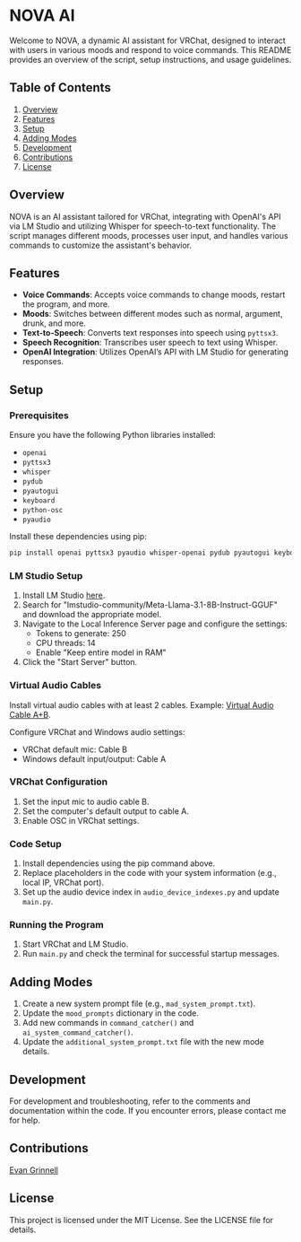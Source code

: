 # NOVA AI

Welcome to NOVA, a dynamic AI assistant for VRChat, designed to interact with users in various moods and respond to voice commands. This README provides an overview of the script, setup instructions, and usage guidelines.

## Table of Contents

1. [Overview](#overview)
2. [Features](#features)
3. [Setup](#setup)
4. [Adding Modes](#adding-modes)
5. [Development](#development)
6. [Contributions](#contributions)
7. [License](#license)

## Overview

NOVA is an AI assistant tailored for VRChat, integrating with OpenAI's API via LM Studio and utilizing Whisper for speech-to-text functionality. The script manages different moods, processes user input, and handles various commands to customize the assistant's behavior.

## Features

- **Voice Commands**: Accepts voice commands to change moods, restart the program, and more.
- **Moods**: Switches between different modes such as normal, argument, drunk, and more.
- **Text-to-Speech**: Converts text responses into speech using `pyttsx3`.
- **Speech Recognition**: Transcribes user speech to text using Whisper.
- **OpenAI Integration**: Utilizes OpenAI’s API with LM Studio for generating responses.

## Setup

### Prerequisites

Ensure you have the following Python libraries installed:

- `openai`
- `pyttsx3`
- `whisper`
- `pydub`
- `pyautogui`
- `keyboard`
- `python-osc`
- `pyaudio`

Install these dependencies using pip:
```sh
pip install openai pyttsx3 pyaudio whisper-openai pydub pyautogui keyboard python-osc
```

### LM Studio Setup

1. Install LM Studio [here](https://lmstudio.ai/).
2. Search for "lmstudio-community/Meta-Llama-3.1-8B-Instruct-GGUF" and download the appropriate model.
3. Navigate to the Local Inference Server page and configure the settings:
    - Tokens to generate: 250
    - CPU threads: 14
    - Enable "Keep entire model in RAM"
4. Click the "Start Server" button.

### Virtual Audio Cables

Install virtual audio cables with at least 2 cables. Example: [Virtual Audio Cable A+B](https://shop.vb-audio.com/en/win-apps/12-vb-cable-ab.html?SubmitCurrency=1&id_currency=1).

Configure VRChat and Windows audio settings:
- VRChat default mic: Cable B
- Windows default input/output: Cable A

### VRChat Configuration

1. Set the input mic to audio cable B.
2. Set the computer's default output to cable A.
3. Enable OSC in VRChat settings.

### Code Setup

1. Install dependencies using the pip command above.
2. Replace placeholders in the code with your system information (e.g., local IP, VRChat port).
3. Set up the audio device index in `audio_device_indexes.py` and update `main.py`.

### Running the Program

1. Start VRChat and LM Studio.
2. Run `main.py` and check the terminal for successful startup messages.

## Adding Modes

1. Create a new system prompt file (e.g., `mad_system_prompt.txt`).
2. Update the `mood_prompts` dictionary in the code.
3. Add new commands in `command_catcher()` and `ai_system_command_catcher()`.
4. Update the `additional_system_prompt.txt` file with the new mode details.

## Development

For development and troubleshooting, refer to the comments and documentation within the code. If you encounter errors, please contact me for help.

## Contributions

[Evan Grinnell](https://github.com/S0L0GUY/NOVA-AI/commits?author=S0L0GUY)

## License

This project is licensed under the MIT License. See the LICENSE file for details.
